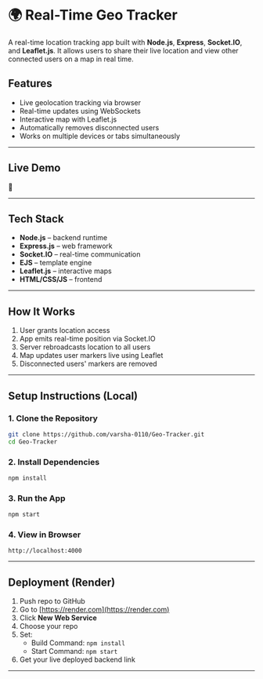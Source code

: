 
# 🌍 Real-Time Geo Tracker

A real-time location tracking app built with **Node.js**, **Express**, **Socket.IO**, and **Leaflet.js**. It allows users to share their live location and view other connected users on a map in real time.

##  Features

-  Live geolocation tracking via browser
-  Real-time updates using WebSockets
-  Interactive map with Leaflet.js
-  Automatically removes disconnected users
-  Works on multiple devices or tabs simultaneously

---

##  Live Demo

🔗 [](https://your-deployment-url.onrender.com)  

---

## Tech Stack

- **Node.js** – backend runtime
- **Express.js** – web framework
- **Socket.IO** – real-time communication
- **EJS** – template engine
- **Leaflet.js** – interactive maps
- **HTML/CSS/JS** – frontend

---

##  How It Works

1. User grants location access
2. App emits real-time position via Socket.IO
3. Server rebroadcasts location to all users
4. Map updates user markers live using Leaflet
5. Disconnected users' markers are removed

---

##  Setup Instructions (Local)

### 1. Clone the Repository

```bash
git clone https://github.com/varsha-0110/Geo-Tracker.git
cd Geo-Tracker
```

### 2. Install Dependencies

```bash
npm install
```

### 3. Run the App

```bash
npm start
```

### 4. View in Browser

```
http://localhost:4000
```

---

##  Deployment (Render)

1. Push repo to GitHub
2. Go to [https://render.com](https://render.com)
3. Click **New Web Service**
4. Choose your repo
5. Set:
   - Build Command: `npm install`
   - Start Command: `npm start`
6. Get your live deployed backend link

---


